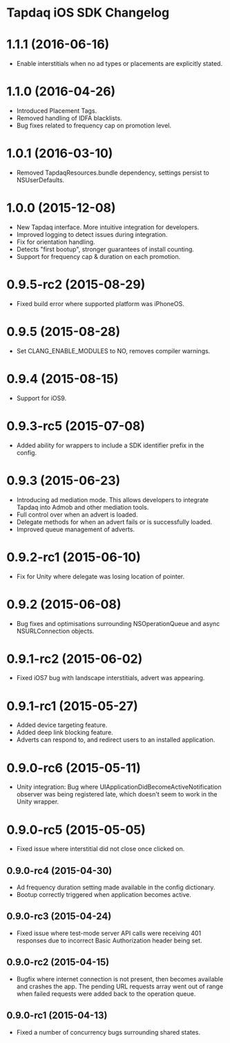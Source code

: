 # Tapdaq iOS SDK Changelog

# 1.1.1 (2016-06-16)

- Enable interstitials when no ad types or placements are explicitly stated.

# 1.1.0 (2016-04-26)

- Introduced Placement Tags.
- Removed handling of IDFA blacklists.
- Bug fixes related to frequency cap on promotion level.

# 1.0.1 (2016-03-10)

- Removed TapdaqResources.bundle dependency, settings persist to NSUserDefaults.

# 1.0.0 (2015-12-08)

- New Tapdaq interface. More intuitive integration for developers.
- Improved logging to detect issues during integration.
- Fix for orientation handling.
- Detects "first bootup", stronger guarantees of install counting.
- Support for frequency cap & duration on each promotion.

# 0.9.5-rc2 (2015-08-29)

- Fixed build error where supported platform was iPhoneOS.

# 0.9.5 (2015-08-28)

- Set CLANG_ENABLE_MODULES to NO, removes compiler warnings.

# 0.9.4 (2015-08-15)

- Support for iOS9.

# 0.9.3-rc5 (2015-07-08)

- Added ability for wrappers to include a SDK identifier prefix in the config.

# 0.9.3 (2015-06-23)

- Introducing ad mediation mode. This allows developers to integrate Tapdaq into Admob and other mediation tools.
- Full control over when an advert is loaded.
- Delegate methods for when an advert fails or is successfully loaded.
- Improved queue management of adverts.

# 0.9.2-rc1 (2015-06-10)

- Fix for Unity where delegate was losing location of pointer.

# 0.9.2 (2015-06-08)

- Bug fixes and optimisations surrounding NSOperationQueue and async NSURLConnection objects.

# 0.9.1-rc2 (2015-06-02)

- Fixed iOS7 bug with landscape interstitials, advert was appearing.

# 0.9.1-rc1 (2015-05-27)

- Added device targeting feature.
- Added deep link blocking feature.
- Adverts can respond to, and redirect users to an installed application.

# 0.9.0-rc6 (2015-05-11)

- Unity integration: Bug where UIApplicationDidBecomeActiveNotification observer was being registered late, which doesn't seem to work in the Unity wrapper.

# 0.9.0-rc5 (2015-05-05)

- Fixed issue where interstitial did not close once clicked on.

## 0.9.0-rc4 (2015-04-30)

- Ad frequency duration setting made available in the config dictionary.
- Bootup correctly triggered when application becomes active.

## 0.9.0-rc3 (2015-04-24)

- Fixed issue where test-mode server API calls were receiving 401 responses due to incorrect Basic Authorization header being set.

## 0.9.0-rc2 (2015-04-15)

- Bugfix where internet connection is not present, then becomes available and crashes the app. The pending URL requests array went out of range when failed requests were added back to the operation queue.

## 0.9.0-rc1 (2015-04-13)

- Fixed a number of concurrency bugs surrounding shared states.
